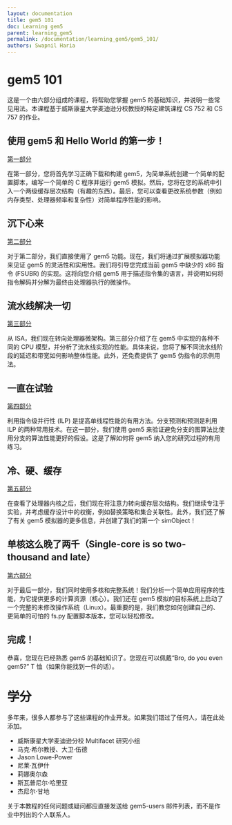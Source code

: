 ```yaml
---
layout: documentation
title: gem5 101
doc: Learning gem5
parent: learning_gem5
permalink: /documentation/learning_gem5/gem5_101/
authors: Swapnil Haria
---
```


# gem5 101

这是一个由六部分组成的课程，将帮助您掌握 gem5 的基础知识，并说明一些常见用法。本课程基于威斯康星大学麦迪逊分校教授的特定建筑课程 CS 752 和 CS 757 的作业。

## 使用 gem5 和 Hello World 的第一步！

[第一部分](http://pages.cs.wisc.edu/~david/courses/cs752/Fall2015/wiki/index.php?n=Main.Homework1)

在第一部分，您将首先学习正确下载和构建 gem5，为简单系统创建一个简单的配置脚本，编写一个简单的 C 程序并运行 gem5 模拟。然后，您将在您的系统中引入一个两级缓存层次结构（有趣的东西）。最后，您可以查看更改系统参数（例如内存类型、处理器频率和复杂性）对简单程序性能的影响。

## 沉下心来

[第二部分](http://pages.cs.wisc.edu/~david/courses/cs752/Fall2015/wiki/index.php?n=Main.Homework2)

对于第二部分，我们直接使用了 gem5 功能。现在，我们将通过扩展模拟器功能来见证 gem5 的灵活性和实用性。我们将引导您完成当前 gem5 中缺少的 x86 指令 (FSUBR) 的实现。这将向您介绍 gem5 用于描述指令集的语言，并说明如何将指令解码并分解为最终由处理器执行的微操作。

## 流水线解决一切

[第三部分](http://pages.cs.wisc.edu/~david/courses/cs752/Fall2015/wiki/index.php?n=Main.Homework3)

从 ISA，我们现在转向处理器微架构。第三部分介绍了在 gem5 中实现的各种不同的 CPU 模型，并分析了流水线实现的性能。具体来说，您将了解不同流水线阶段的延迟和带宽如何影响整体性能。此外，还免费提供了 gem5 伪指令的示例用法。

## 一直在试验

[第四部分](http://pages.cs.wisc.edu/~david/courses/cs752/Fall2015/wiki/index.php?n=Main.Homework4)

利用指令级并行性 (ILP) 是提高单线程性能的有用方法。分支预测和预测是利用 ILP 的两种常用技术。在这一部分，我们使用 gem5 来验证避免分支的图算法比使用分支的算法性能更好的假设。这是了解如何将 gem5 纳入您的研究过程的有用练习。

## 冷、硬、缓存

[第五部分](http://pages.cs.wisc.edu/~david/courses/cs752/Fall2015/wiki/index.php?n=Main.Homework5)

在查看了处理器内核之后，我们现在将注意力转向缓存层次结构。我们继续专注于实验，并考虑缓存设计中的权衡，例如替换策略和集合关联性。此外，我们还了解了有关 gem5 模拟器的更多信息，并创建了我们的第一个 simObject！

## 单核这么晚了两千（Single-core is so two-thousand and late）

[第六部分](http://pages.cs.wisc.edu/~markhill/cs757/Spring2016/wiki/index.php?n=Main.Homework3)

对于最后一部分，我们同时使用多核和完整系统！我们分析一个简单应用程序的性能，为它提供更多的计算资源（核心）。我们还在 gem5 模拟的目标系统上启动了一个完整的未修改操作系统（Linux）。最重要的是，我们教您如何创建自己的、更简单的可怕的 fs.py 配置脚本版本，您可以轻松修改。

## 完成！

恭喜，您现在已经熟悉 gem5 的基础知识了。您现在可以佩戴“Bro, do you even gem5?” T 恤（如果你能找到一件的话）。

# 学分

多年来，很多人都参与了这些课程的作业开发。如果我们错过了任何人，请在此处添加。

- 威斯康星大学麦迪逊分校 Multifacet 研究小组
- 马克·希尔教授、大卫·伍德
- Jason Lowe-Power
- 尼莱·瓦伊什
- 莉娜奥尔森
- 斯瓦普尼尔·哈里亚
- 杰尼尔·甘地

关于本教程的任何问题或疑问都应直接发送给 gem5-users 邮件列表，而不是作业中列出的个人联系人。

